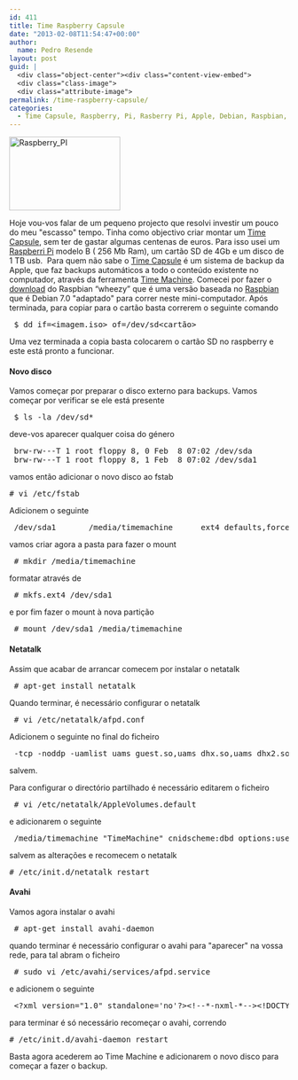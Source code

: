 ```yaml
---
id: 411
title: Time Raspberry Capsule
date: "2013-02-08T11:54:47+00:00"
author:
  name: Pedro Resende
layout: post
guid: |
  <div class="object-center"><div class="content-view-embed">
  <div class="class-image">
  <div class="attribute-image">
permalink: /time-raspberry-capsule/
categories:
  - Time Capsule, Raspberry, Pi, Rasberry Pi, Apple, Debian, Raspbian, wheezy, Netatalk, Avahi, ext4
---
```


<div class="object-center">
  <div class="content-view-embed">
    <div class="class-image">
      <div class="attribute-image">
      <img src="https://blog.resende.biz/assets/blog/ezdemo_site/storage/images/media/images/raspberry_pi/11783-1-eng-GB/Raspberry_PI_medium.jpg" width="200" height="133"  style="border: 0px solid ;" alt="Raspberry_PI" title="Raspberry_PI" />
      </div>
    </div>
  </div>
</div>

Hoje vou-vos falar de um pequeno projecto que resolvi investir um pouco do meu "escasso" tempo. Tinha como objectivo criar montar um <a href="http://store.apple.com/pt/product/MD032Z/A/time-capsule-2-tb?fnode=5f" target="_blank">Time Capsule</a>, sem ter de gastar algumas centenas de euros.
Para isso usei um <a href="http://www.raspberrypi.org/quick-start-guide" target="_blank">Raspberri Pi</a> modelo B ( 256 Mb Ram), um cartão SD de 4Gb e um disco de 1 TB usb.&nbsp;
Para quem não sabe o <a href="http://store.apple.com/pt/product/MD032Z/A/time-capsule-2-tb?fnode=5f" target="_blank">Time Capsule</a> é um sistema de backup da Apple, que faz backups automáticos a todo o conteúdo existente no computador, através da ferramenta <a href="http://en.wikipedia.org/wiki/Time_Machine_(Mac_OS)" target="_blank">Time Machine</a>.
Comecei por fazer o <a href="http://www.raspberrypi.org/downloads" target="_blank">download</a> do&nbsp;Raspbian “wheezy” que é uma versão baseada no <a href="http://www.raspbian.org/" target="_blank">Raspbian</a> que é Debian 7.0 "adaptado" para correr neste mini-computador.
Após terminada, para copiar para o cartão basta correrem o seguinte comando

<pre> $ dd if=&lt;imagem.iso&gt; of=/dev/sd&lt;cartão&gt;</pre>

Uma vez terminada a copia basta colocarem o cartão SD no raspberry e este está pronto a funcionar.&nbsp;

<a name="eztoc11777_0_0_1" id="eztoc11777_0_0_1"></a>

#### Novo disco

Vamos começar por preparar o disco externo para backups. Vamos começar por verificar se ele está presente&nbsp;

<pre> $ ls -la /dev/sd*</pre>

deve-vos aparecer qualquer coisa do género

<pre> brw-rw---T 1 root floppy 8, 0 Feb  8 07:02 /dev/sda
 brw-rw---T 1 root floppy 8, 1 Feb  8 07:02 /dev/sda1</pre>

vamos então adicionar o novo disco ao fstab

<pre># vi /etc/fstab </pre>

Adicionem o seguinte

<pre> /dev/sda1       /media/timemachine      ext4 defaults,force,rw         0       0</pre>

vamos criar agora a pasta para fazer o mount

<pre> # mkdir /media/timemachine</pre>

formatar através de

<pre> # mkfs.ext4 /dev/sda1</pre>

e por fim fazer o mount à nova partição

<pre> # mount /dev/sda1 /media/timemachine</pre>

<a name="eztoc11777_0_0_2" id="eztoc11777_0_0_2"></a>

#### Netatalk

Assim que acabar de arrancar comecem por instalar o netatalk

<pre> # apt-get install netatalk</pre>

Quando terminar, é necessário configurar o netatalk

<pre> # vi /etc/netatalk/afpd.conf</pre>

Adicionem o seguinte no final do ficheiro

<pre> -tcp -noddp -uamlist uams_guest.so,uams_dhx.so,uams_dhx2.so -nosavepassword</pre>

salvem.

Para configurar o directório partilhado é necessário editarem o ficheiro

<pre> # vi /etc/netatalk/AppleVolumes.default</pre>

e adicionarem o seguinte

<pre> /media/timemachine "TimeMachine" cnidscheme:dbd options:usedots,upriv,tm</pre>

salvem as alterações e recomecem o netatalk

<pre># /etc/init.d/netatalk restart </pre>

<a name="eztoc11777_0_0_3" id="eztoc11777_0_0_3"></a>

#### Avahi

Vamos agora instalar o avahi

<pre> # apt-get install avahi-daemon </pre>

quando terminar é necessário configurar o avahi para "aparecer" na vossa rede, para tal abram o ficheiro&nbsp;

<pre> # sudo vi /etc/avahi/services/afpd.service</pre>

e adicionem o seguinte

<pre> &lt;?xml version="1.0" standalone='no'?&gt;&lt;!--*-nxml-*--&gt;&lt;!DOCTYPE service-group SYSTEM "avahi-service.dtd"&gt;&lt;service-group&gt;&lt;name replace-wildcards="yes"&gt;%h&lt;/name&gt;&lt;service&gt;&lt;type&gt;_afpovertcp._tcp&lt;/type&gt;&lt;port&gt;548&lt;/port&gt;&lt;/service&gt;&lt;service&gt;&lt;type&gt;_device-info._tcp&lt;/type&gt;&lt;port&gt;0&lt;/port&gt;&lt;txt-record&gt;model=Xserve&lt;/txt-record&gt;&lt;/service&gt;&lt;/service-group&gt;</pre>

para terminar é só necessário recomeçar o avahi, correndo

<pre># /etc/init.d/avahi-daemon restart  </pre>

Basta agora acederem ao Time Machine e adicionarem o novo disco para começar a fazer o backup.
